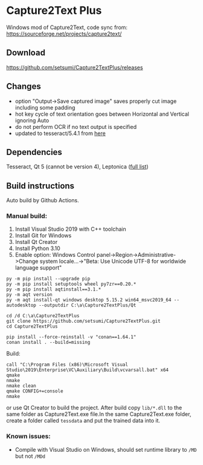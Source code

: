 # Capture2Text Plus

Windows mod of Capture2Text, code sync from: https://sourceforge.net/projects/capture2text/

## Download

https://github.com/setsumi/Capture2TextPlus/releases

## Changes

- option "Output->Save captured image" saves properly cut image including some padding
- hot key cycle of text orientation goes between Horizontal and Vertical ignoring Auto
- do not perform OCR if no text output is specified
- updated to tesseract/5.4.1 from [here](https://conan.io/center/recipes?value=tesseract)

## Dependencies

Tesseract, Qt 5 (cannot be version 4), Leptonica ([full list](https://github.com/setsumi/Capture2TextPlus/raw/master/conanfile.txt))

## Build instructions

Auto build by Github Actions.

### Manual build:
1. Install Visual Studio 2019 with C++ toolchain
2. Install Git for Windows
3. Install Qt Creator
4. Install Python 3.10
5. Enable option: Windows Control panel->Region->Administrative->Change system locale...->"Beta: Use Unicode UTF-8 for worldwide language support"

```
py -m pip install --upgrade pip
py -m pip install setuptools wheel py7zr==0.20.*
py -m pip install aqtinstall==3.1.*
py -m aqt version
py -m aqt install-qt windows desktop 5.15.2 win64_msvc2019_64 --autodesktop --outputdir C:\a\Capture2TextPlus/Qt

cd /d C:\a\Capture2TextPlus
git clone https://github.com/setsumi/Capture2TextPlus.git
cd Capture2TextPlus

pip install --force-reinstall -v "conan==1.64.1"
conan install . --build=missing
```
Build:
```
call "C:\Program Files (x86)\Microsoft Visual Studio\2019\Enterprise\VC\Auxiliary\Build\vcvarsall.bat" x64
qmake
nmake
nmake clean
qmake CONFIG+=console
nmake
```
or use Qt Creator to build the project.
After build copy `lib/*.dll` to the same folder as Capture2Text.exe file.In the same Capture2Text.exe folder, create a folder called `tessdata` and put the trained data into it.

### Known issues:

* Compile with Visual Studio on Windows, should set runtime library to `/MD` but not `/MDd`
